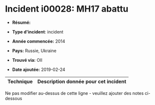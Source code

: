 # Incident i00028: MH17 abattu

* **Résumé:**

* **Type d'incident**: incident

* **Année commencée:** 2014

* **Pays:** Russie, Ukraine

* **Trouvé via:** OII

* **Date ajoutée:** 2019-02-24
 

|Technique |Description donnée pour cet incident |
|--------- |------------------------- |


Ne pas modifier au-dessus de cette ligne - veuillez ajouter des notes ci-dessous